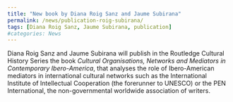 ```yaml
---
title: "New book by Diana Roig Sanz and Jaume Subirana"
permalink: /news/publication-roig-subirana/
tags: [Diana Roig Sanz, Jaume Subirana, publication]
#categories: News
---
```

Diana Roig Sanz and Jaume Subirana will publish in the Routledge Cultural History Series the book *Cultural Organisations, Networks and Mediators in Contemporary Ibero-America*, that analyses the role of Ibero-American mediators in international cultural networks such as the International Institute of Intellectual Cooperation (the forerunner to UNESCO) or the PEN International, the non-governmental worldwide association of writers.
